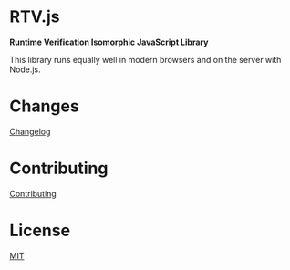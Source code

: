 # RTV.js

__Runtime Verification Isomorphic JavaScript Library__

This library runs equally well in modern browsers and on the server with Node.js.

# Changes

[Changelog](CHANGELOG.md)

# Contributing

[Contributing](CONTRIBUTING.md)

# License

[MIT](LICENSE.md)
